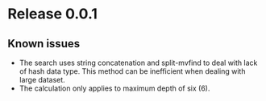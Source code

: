 # Release 0.0.1

## Known issues
- The search uses string concatenation and split-mvfind to deal with lack
of hash data type.  This method can be inefficient when dealing with large
dataset.
- The calculation only applies to maximum depth of six (6).
